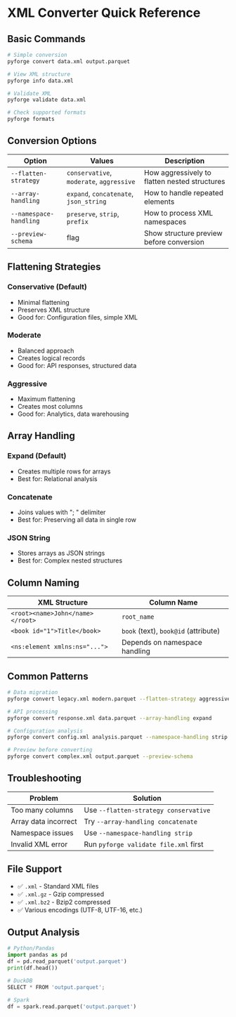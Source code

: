 # XML Converter Quick Reference

## Basic Commands

```bash
# Simple conversion
pyforge convert data.xml output.parquet

# View XML structure
pyforge info data.xml

# Validate XML
pyforge validate data.xml

# Check supported formats  
pyforge formats
```

## Conversion Options

| Option | Values | Description |
|--------|--------|-------------|
| `--flatten-strategy` | `conservative`, `moderate`, `aggressive` | How aggressively to flatten nested structures |
| `--array-handling` | `expand`, `concatenate`, `json_string` | How to handle repeated elements |
| `--namespace-handling` | `preserve`, `strip`, `prefix` | How to process XML namespaces |
| `--preview-schema` | flag | Show structure preview before conversion |

## Flattening Strategies

### Conservative (Default)
- Minimal flattening
- Preserves XML structure  
- Good for: Configuration files, simple XML

### Moderate  
- Balanced approach
- Creates logical records
- Good for: API responses, structured data

### Aggressive
- Maximum flattening
- Creates most columns
- Good for: Analytics, data warehousing

## Array Handling

### Expand (Default)
- Creates multiple rows for arrays
- Best for: Relational analysis

### Concatenate  
- Joins values with "; " delimiter
- Best for: Preserving all data in single row

### JSON String
- Stores arrays as JSON strings
- Best for: Complex nested structures

## Column Naming

| XML Structure | Column Name |
|---------------|-------------|
| `<root><name>John</name></root>` | `root_name` |
| `<book id="1">Title</book>` | `book` (text), `book@id` (attribute) |
| `<ns:element xmlns:ns="...">` | Depends on namespace handling |

## Common Patterns

```bash
# Data migration
pyforge convert legacy.xml modern.parquet --flatten-strategy aggressive

# API processing  
pyforge convert response.xml data.parquet --array-handling expand

# Configuration analysis
pyforge convert config.xml analysis.parquet --namespace-handling strip

# Preview before converting
pyforge convert complex.xml output.parquet --preview-schema
```

## Troubleshooting

| Problem | Solution |
|---------|----------|
| Too many columns | Use `--flatten-strategy conservative` |
| Array data incorrect | Try `--array-handling concatenate` |
| Namespace issues | Use `--namespace-handling strip` |
| Invalid XML error | Run `pyforge validate file.xml` first |

## File Support

- ✅ `.xml` - Standard XML files
- ✅ `.xml.gz` - Gzip compressed  
- ✅ `.xml.bz2` - Bzip2 compressed
- ✅ Various encodings (UTF-8, UTF-16, etc.)

## Output Analysis

```python
# Python/Pandas
import pandas as pd
df = pd.read_parquet('output.parquet')
print(df.head())

# DuckDB
SELECT * FROM 'output.parquet';

# Spark
df = spark.read.parquet('output.parquet')
```